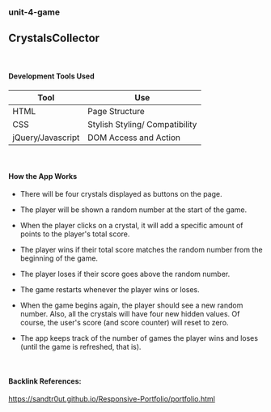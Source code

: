 ### unit-4-game
## CrystalsCollector

<br>

#### Development Tools Used
Tool | Use
---- | ---
HTML | Page Structure
CSS | Stylish Styling/ Compatibility
jQuery/Javascript | DOM Access and Action

<br>

#### How the App Works
 * There will be four crystals displayed as buttons on the page.

 * The player will be shown a random number at the start of the game.

 * When the player clicks on a crystal, it will add a specific amount of points to the player's total score. 

 * The player wins if their total score matches the random number from the beginning of the game.

 * The player loses if their score goes above the random number.

 * The game restarts whenever the player wins or loses.

 * When the game begins again, the player should see a new random number. Also, all the crystals will have four new hidden values. Of course, the user's score (and score counter) will reset to zero.

 * The app keeps track of the number of games the player wins and loses (until the game is refreshed, that is).
 
 <br>
 
 #### Backlink References:
 https://sandtr0ut.github.io/Responsive-Portfolio/portfolio.html

